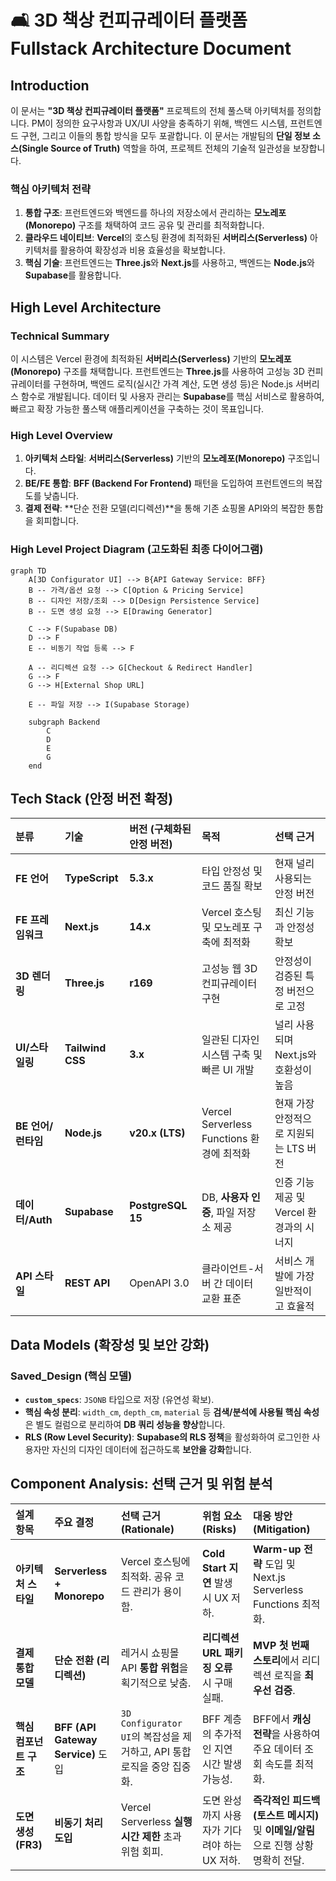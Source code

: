 # 🛋️ 3D 책상 컨피규레이터 플랫폼 Fullstack Architecture Document

## Introduction
이 문서는 **"3D 책상 컨피규레이터 플랫폼"** 프로젝트의 전체 풀스택 아키텍처를 정의합니다. PM이 정의한 요구사항과 UX/UI 사양을 충족하기 위해, 백엔드 시스템, 프런트엔드 구현, 그리고 이들의 통합 방식을 모두 포괄합니다. 이 문서는 개발팀의 **단일 정보 소스(Single Source of Truth)** 역할을 하여, 프로젝트 전체의 기술적 일관성을 보장합니다.

### 핵심 아키텍처 전략
1. **통합 구조**: 프런트엔드와 백엔드를 하나의 저장소에서 관리하는 **모노레포(Monorepo)** 구조를 채택하여 코드 공유 및 관리를 최적화합니다.
2. **클라우드 네이티브**: **Vercel**의 호스팅 환경에 최적화된 **서버리스(Serverless)** 아키텍처를 활용하여 확장성과 비용 효율성을 확보합니다.
3. **핵심 기술**: 프런트엔드는 **Three.js**와 **Next.js**를 사용하고, 백엔드는 **Node.js**와 **Supabase**를 활용합니다.

## High Level Architecture

### Technical Summary
이 시스템은 Vercel 환경에 최적화된 **서버리스(Serverless)** 기반의 **모노레포(Monorepo)** 구조를 채택합니다. 프런트엔드는 **Three.js**를 사용하여 고성능 3D 컨피규레이터를 구현하며, 백엔드 로직(실시간 가격 계산, 도면 생성 등)은 Node.js 서버리스 함수로 개발됩니다. 데이터 및 사용자 관리는 **Supabase**를 핵심 서비스로 활용하여, 빠르고 확장 가능한 풀스택 애플리케이션을 구축하는 것이 목표입니다.

### High Level Overview
1. **아키텍처 스타일**: **서버리스(Serverless)** 기반의 **모노레포(Monorepo)** 구조입니다.
2. **BE/FE 통합**: **BFF (Backend For Frontend)** 패턴을 도입하여 프런트엔드의 복잡도를 낮춥니다.
3. **결제 전략**: **단순 전환 모델(리디렉션)**을 통해 기존 쇼핑몰 API와의 복잡한 통합을 회피합니다.

### High Level Project Diagram (고도화된 최종 다이어그램)
```mermaid
graph TD
    A[3D Configurator UI] --> B{API Gateway Service: BFF}
    B -- 가격/옵션 요청 --> C[Option & Pricing Service]
    B -- 디자인 저장/조회 --> D[Design Persistence Service]
    B -- 도면 생성 요청 --> E[Drawing Generator]

    C --> F(Supabase DB)
    D --> F
    E -- 비동기 작업 등록 --> F

    A -- 리디렉션 요청 --> G[Checkout & Redirect Handler]
    G --> F
    G --> H[External Shop URL]

    E -- 파일 저장 --> I(Supabase Storage)

    subgraph Backend
        C
        D
        E
        G
    end
```

## Tech Stack (안정 버전 확정)

| 분류 | 기술 | 버전 (구체화된 안정 버전) | 목적 | 선택 근거 |
| :--- | :--- | :--- | :--- | :--- |
| **FE 언어** | **TypeScript** | **5.3.x** | 타입 안정성 및 코드 품질 확보 | 현재 널리 사용되는 안정 버전 |
| **FE 프레임워크** | **Next.js** | **14.x** | Vercel 호스팅 및 모노레포 구축에 최적화 | 최신 기능과 안정성 확보 |
| **3D 렌더링** | **Three.js** | **r169** | 고성능 웹 3D 컨피규레이터 구현 | 안정성이 검증된 특정 버전으로 고정 |
| **UI/스타일링** | **Tailwind CSS** | **3.x** | 일관된 디자인 시스템 구축 및 빠른 UI 개발 | 널리 사용되며 Next.js와 호환성이 높음 |
| **BE 언어/런타임** | **Node.js** | **v20.x (LTS)** | Vercel Serverless Functions 환경에 최적화 | 현재 가장 안정적으로 지원되는 LTS 버전 |
| **데이터/Auth** | **Supabase** | **PostgreSQL 15** | DB, **사용자 인증**, 파일 저장소 제공 | 인증 기능 제공 및 Vercel 환경과의 시너지 |
| **API 스타일** | **REST API** | OpenAPI 3.0 | 클라이언트-서버 간 데이터 교환 표준 | 서비스 개발에 가장 일반적이고 효율적 |

## Data Models (확장성 및 보안 강화)

### Saved_Design (핵심 모델)

  * **`custom_specs`**: `JSONB` 타입으로 저장 (유연성 확보).
  * **핵심 속성 분리**: `width_cm`, `depth_cm`, `material` 등 **검색/분석에 사용될 핵심 속성**은 별도 컬럼으로 분리하여 **DB 쿼리 성능을 향상**합니다.
  * **RLS (Row Level Security)**: **Supabase의 RLS 정책**을 활성화하여 로그인한 사용자만 자신의 디자인 데이터에 접근하도록 **보안을 강화**합니다.

## Component Analysis: 선택 근거 및 위험 분석

| 설계 항목 | 주요 결정 | 선택 근거 (Rationale) | 위험 요소 (Risks) | 대응 방안 (Mitigation) |
| :--- | :--- | :--- | :--- | :--- |
| **아키텍처 스타일** | **Serverless + Monorepo** | Vercel 호스팅에 최적화. 공유 코드 관리가 용이함. | **Cold Start 지연** 발생 시 UX 저하. | **Warm-up 전략** 도입 및 Next.js Serverless Functions 최적화. |
| **결제 통합 모델** | **단순 전환 (리디렉션)** | 레거시 쇼핑몰 API **통합 위험**을 획기적으로 낮춤. | **리디렉션 URL 패키징 오류** 시 구매 실패. | **MVP 첫 번째 스토리**에서 리디렉션 로직을 **최우선 검증**. |
| **핵심 컴포넌트 구조** | **BFF (API Gateway Service)** 도입 | `3D Configurator UI`의 복잡성을 제거하고, API 통합 로직을 중앙 집중화. | BFF 계층의 추가적인 지연 시간 발생 가능성. | BFF에서 **캐싱 전략**을 사용하여 주요 데이터 조회 속도를 최적화. |
| **도면 생성 (FR3)** | **비동기 처리 도입** | Vercel Serverless **실행 시간 제한** 초과 위험 회피. | 도면 완성까지 사용자가 기다려야 하는 UX 저하. | **즉각적인 피드백(토스트 메시지)** 및 **이메일/알림**으로 진행 상황 명확히 전달. |